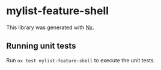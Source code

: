 # mylist-feature-shell

This library was generated with [Nx](https://nx.dev).

## Running unit tests

Run `nx test mylist-feature-shell` to execute the unit tests.
